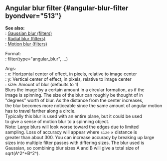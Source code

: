 ## Angular blur filter {#angular-blur-filter byondver="513"}    
**See also:**    
:   [Gaussian blur (filters)](/%7Bnotes%7D/filters/blur)    
:   [Radial blur (filters)](/%7Bnotes%7D/filters/radial_blur)    
:   [Motion blur (filters)](/%7Bnotes%7D/filters/motion_blur)    
<!-- -->    
Format:    
:   filter(type=\"angular_blur\", \...)    
<!-- -->    
Args:    
:   x: Horizontal center of effect, in pixels, relative to image center    
:   y: Vertical center of effect, in pixels, relative to image center    
:   size: Amount of blur (defaults to 1)    
Blurs the image by a certain amount in a circular formation, as if the    
image is spinning. The size of the blur can roughly be thought of in    
\"degrees\" worth of blur. As the distance from the center increases,    
the blur becomes more noticeable since the same amount of angular motion    
has to travel farther along a circle.    
Typically this blur is used with an entire plane, but it could be used    
to give a sense of motion blur to a spinning object.    
Note: Large blurs will look worse toward the edges due to limited    
sampling. Loss of accuracy will appear where `size` × distance is    
greater than about 300. You can increase accuracy by breaking up large    
sizes into multiple filter passes with differing sizes. The blur used is    
Gaussian, so combining blur sizes A and B will give a total size of    
sqrt(A^2^+B^2^).  